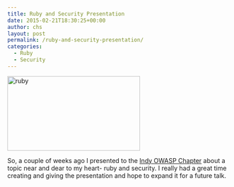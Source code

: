```yaml
---
title: Ruby and Security Presentation
date: 2015-02-21T18:30:25+00:00
author: chs
layout: post
permalink: /ruby-and-security-presentation/
categories:
  - Ruby
  - Security
---
```

[<img src="http://www.chs.us/wp-content/uploads/2015/02/ruby-300x169.jpg" alt="ruby" width="300" height="169" class="alignnone size-medium wp-image-3159" srcset="https://www.chs.us/wp-content/uploads/2015/02/ruby-300x169.jpg 300w, https://www.chs.us/wp-content/uploads/2015/02/ruby.jpg 640w" sizes="(max-width: 300px) 100vw, 300px" />](http://www.chs.us/wp-content/uploads/2015/02/ruby.jpg)

So, a couple of weeks ago I presented to the <a href="http://www.meetup.com/indyowasp/" title="Indy OWASP Chapter" target="_blank">Indy OWASP Chapter</a> about a topic near and dear to my heart- ruby and security. I really had a great time creating and giving the presentation and hope to expand it for a future talk.
